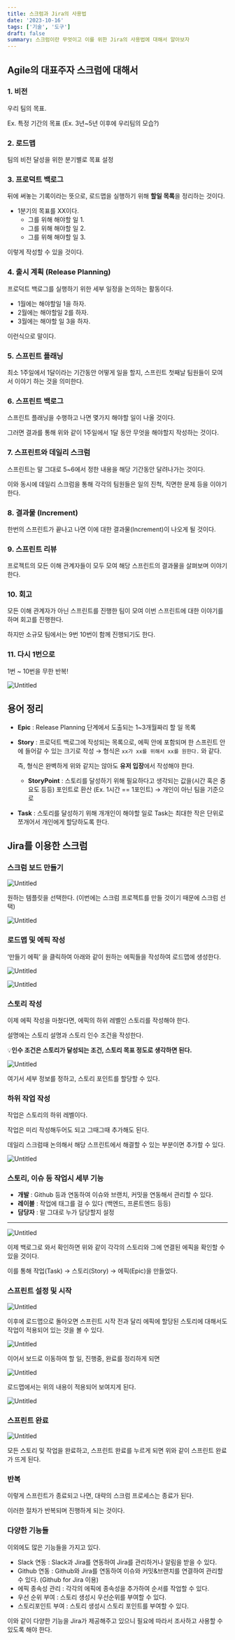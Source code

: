 ```yaml
---
title: 스크럼과 Jira의 사용법
date: '2023-10-16'
tags: ['기술', '도구']
draft: false
summary: 스크럼이란 무엇이고 이를 위한 Jira의 사용법에 대해서 알아보자
---
```

## Agile의 대표주자 스크럼에 대해서

### 1. 비전

우리 팀의 목표.

Ex. 특정 기간의 목표 (Ex. 3년~5년 이후에 우리팀의 모습?)

### 2. 로드맵

팀의 비전 달성을 위한 분기별로 목표 설정

### 3. 프로덕트 백로그

뒤에 써놓는 기록이라는 뜻으로, 로드맵을 실행하기 위해 **할일 목록**을 정리하는 것이다.

- 1분기의 목표를 XX이다.
    - 그를 위해 해야할 일 1.
    - 그를 위해 해야할 일 2.
    - 그를 위해 해야할 일 3.

이렇게 작성할 수 있을 것이다.

### 4. 출시 계획 (Release Planning)

프로덕트 백로그를 실행하기 위한 세부 일정을 논의하는 활동이다.

- 1월에는 해야할일 1을 하자.
- 2월에는 해야할일 2를 하자.
- 3월에는 해야할 일 3을 하자.

이런식으로 말이다.

### 5. 스프린트 플래닝

최소 1주일에서 1달이라는 기간동안 어떻게 일을 할지, 스프린트 첫째날 팀원들이 모여서 이야기 하는 것을 의미한다.

### 6. 스프린트 백로그

스프린트 플래닝을 수행하고 나면 몇가지 해야할 일이 나올 것이다.

그러면 결과를 통해 위와 같이 1주일에서 1달 동안 무엇을 해야할지 작성하는 것이다.

### 7. 스프린트와 데일리 스크럼

스프린트는 말 그대로 5~6에서 정한 내용을 해당 기간동안 달려나가는 것이다.

이와 동시에 데일리 스크럼을 통해 각각의 팀원들은 일의 진척, 직면한 문제 등을 이야기 한다.

### 8. 결과물 (Increment)

한번의 스프린트가 끝나고 나면 이에 대한 결과물(Increment)이 나오게 될 것이다.

### 9. 스프린트 리뷰

프로젝트의 모든 이해 관계자들이 모두 모여 해당 스프린트의 결과물을 살펴보며 이야기한다.

### 10. 회고

모든 이해 관계자가 아닌 스프린트를 진행한 팀이 모여 이번 스프린트에 대한 이야기를 하며 회고를 진행한다.

하지만 소규모 팀에서는 9번 10번이 함께 진행되기도 한다.

### 11. 다시 1번으로

1번 ~ 10번을 무한 반복!

![Untitled](/static/images/jira/jira1.png)

## 용어 정리

- **Epic** : Release Planning 단계에서 도출되는 1~3개월짜리 할 일 목록
- **Story** : 프로덕트 백로그에 작성되는 목록으로, 에픽 안에 포함되며 한 스프린트 안에 들어갈 수 있는 크기로 작성 → 형식은 `xx가 xx를 위해서 xx를 원한다.` 와 같다.
    
    즉, 형식은 완벽하게 위와 같지는 않아도 **유저 입장**에서 작성해야 한다.
    
    - **StoryPoint** : 스토리를 달성하기 위해 필요하다고 생각되는 값을(시간 혹은 중요도 등등) 포인트로 환산 (Ex. 1시간 == 1포인트) → 개인이 아닌 팀을 기준으로
- **Task** : 스토리를 달성하기 위해 개개인이 해야할 일로 Task는 최대한 작은 단위로 쪼개어서 개인에게 할당하도록 한다.

## Jira를 이용한 스크럼

### 스크럼 보드 만들기

![Untitled](/static/images/jira/jira2.png)

원하는 템플릿을 선택한다. 
(이번에는 스크럼 프로젝트를 만들 것이기 때문에 스크럼 선택)

![Untitled](/static/images/jira/jira3.png)

### 로드맵 및 에픽 작성

‘만들기 에픽’ 을 클릭하여 아래와 같이 원하는 에픽들을 작성하여 로드맵에 생성한다.

![Untitled](/static/images/jira/jira4.png)

![Untitled](/static/images/jira/jira5.png)

### 스토리 작성

이제 에픽 작성을 마쳤다면, 에픽의 하위 레벨인 스토리를 작성해야 한다.

설명에는 스토리 설명과 스토리 인수 조건을 작성한다.

💡**인수 조건은 스토리가 달성되는 조건, 스토리 목표 정도로 생각하면 된다.**

![Untitled](/static/images/jira/jira6.png)

여기서 세부 정보를 정하고, 스토리 포인트를 할당할 수 있다.

### 하위 작업 작성

작업은 스토리의 하위 레벨이다.

작업은 미리 작성해두어도 되고 그때그때 추가해도 된다.

데일리 스크럼때 논의해서 해당 스프린트에서 해결할 수 있는 부분이면 추가할 수 있다.

![Untitled](/static/images/jira/jira7.png)

### 스토리, 이슈 등 작업시 세부 기능

- **개발** : Github 등과 연동하여 이슈와 브랜치, 커밋을 연동해서 관리할 수 있다.
- **레이블** : 작업에 태그를 걸 수 있다 (백엔드, 프론트엔드 등등)
- **담당자** : 말 그대로 누가 담당할지 설정

---

![Untitled](/static/images/jira/jira8.png)

이제 백로그로 와서 확인하면 위와 같이 각각의 스토리와 그에 연결된 에픽을 확인할 수 있을 것이다.

이를 통해 작업(Task) → 스토리(Story) → 에픽(Epic)을 만들었다.

### 스프린트 설정 및 시작

![Untitled](/static/images/jira/jira9.png)

이후에 로드맵으로 돌아오면 스프린트 시작 전과 달리 에픽에 할당된 스토리에 대해서도 작업이 적용되어 있는 것을 볼 수 있다.

![Untitled](/static/images/jira/jira10.png)

이어서 보드로 이동하여 할 일, 진행중, 완료를 정리하게 되면

![Untitled](/static/images/jira/jira11.png)

로드맵에서는 위의 내용이 적용되어 보여지게 된다.

![Untitled](/static/images/jira/jira12.png)

### 스프린트 완료

![Untitled](/static/images/jira/jira13.png)

모든 스토리 및 작업을 완료하고, 스프린트 완료를 누르게 되면 위와 같이 스프린트 완료가 뜨게 된다.

### 반복

이렇게 스프린트가 종료되고 나면, 대략의 스크럼 프로세스는 종료가 된다.

이러한 절차가 반복되며 진행하게 되는 것이다.

### 다양한 기능들

이외에도 많은 기능들을 가지고 있다.

- Slack 연동 : Slack과 Jira를 연동하여 Jira를 관리하거나 알림을 받을 수 있다.
- Github 연동 : Github와 Jira를 연동하여 이슈와 커밋&브랜치를 연결하여 관리할 수 있다. (Github for Jira 이용)
- 에픽 종속성 관리 : 각각의 에픽에 종속성을 추가하여 순서를 작업할 수 있다.
- 우선 순위 부여 : 스토리 생성시 우선순위를 부여할 수 있다.
- 스토리포인트 부여 : 스토리 생성시 스토리 포인트를 부여할 수 있다.

이와 같이 다양한 기능을 Jira가 제공해주고 있으니 필요에 따라서 조사하고 사용할 수 있도록 해야 한다.